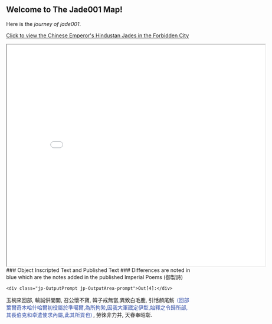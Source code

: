 ## Welcome to The Jade001 Map!

Here is the *journey of jade001*.

[Click to view the Chinese Emperor's Hindustan Jades in the Forbidden City](https://xgloria.github.io/theforbiddencity_test1/)

<iframe src="Jade001_SampleMap.html" height="600" width="700"></iframe>
### Object Inscripted Text and Published Text ###
Differences are noted in blue which are the notes added in the published Imperial Poems (御製詩) 
<div class="jp-Cell-outputWrapper">


<div class="jp-OutputArea jp-Cell-outputArea">

<div class="jp-OutputArea-child">

    <div class="jp-OutputPrompt jp-OutputArea-prompt">Out[4]:</div>

<div class="jp-RenderedHTMLCommon jp-RenderedMarkdown jp-OutputArea-output jp-OutputArea-executeResult" data-mime-type="text/markdown">
    <p><style>                           
    span.delete {color: #32a852; 
                 background-color: lavender;
                 font-size: 150%; 
                 margin: 0 3px; 
                 border: 1px solid #808080; 
                 line-height: 1.5;
                 padding: 2px;}
    span.insert {color: #e02427;
                 background-color: lavender;
                 font-size: 150%; 
                 margin: 0 3px; 
                 border: 1px solid #808080; 
                 line-height: 1.5;
                 padding: 2px;}
    span.parenthesis {color: #324ea8;
                    font-size: 100%;
                    margin: 0 3px;}
    </style>玉椀來回部, 輸誠供闔閶, 召公懷不寶, 韓子戒無當,異致白毛鹿, 引恬頳尾魴 <span class="parenthesis">(回部葉爾奇木哈什哈爾初役屬於準噶爾,為所拘縶,因我大軍戡定伊犁,始釋之令歸所部,其長伯克和卓遣使求內屬,此其所貢也)</span>, 勞徠非力并, 天眷奉昭彰.</p>

</div>

</div>

</div>

</div>
